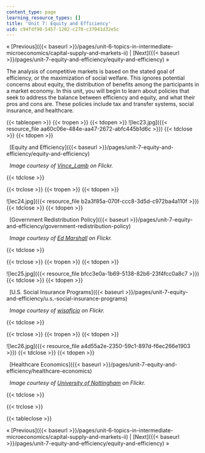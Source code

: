 ```yaml
---
content_type: page
learning_resource_types: []
title: 'Unit 7: Equity and Efficiency'
uid: c94fdf90-5457-1202-c278-c37041d32e5c
---
```


« [Previous]({{< baseurl >}}/pages/unit-6-topics-in-intermediate-microeconomics/capital-supply-and-markets-ii) | [Next]({{< baseurl >}}/pages/unit-7-equity-and-efficiency/equity-and-efficiency) »

The analysis of competitive markets is based on the stated goal of efficiency, or the maximization of social welfare. This ignores potential concerns about equity, the distribution of benefits among the participants in a market economy. In this unit, you will begin to learn about policies that seek to address the balance between efficiency and equity, and what their pros and cons are. These policies include tax and transfer systems, social insurance, and healthcare.

{{< tableopen >}}
{{< tropen >}}
{{< tdopen >}}
![lec23.jpg]({{< resource_file aa60c06e-484e-aa47-2672-abfc445b1d6c >}})
{{< tdclose >}}
{{< tdopen >}}


  [Equity and Efficiency]({{< baseurl >}}/pages/unit-7-equity-and-efficiency/equity-and-efficiency)

  _Image courtesy of [Vince\_Lamb](http://www.flickr.com/photos/22320444@N08/5477667267/) on Flickr._


{{< tdclose >}}

{{< trclose >}}
{{< tropen >}}
{{< tdopen >}}
  
![lec24.jpg]({{< resource_file b2a3f85a-070f-ccc8-3d5d-c972ba4a110f >}})
{{< tdclose >}}
{{< tdopen >}}


  [Government Redistribution Policy]({{< baseurl >}}/pages/unit-7-equity-and-efficiency/government-redistribution-policy)

  _Image courtesy of [Ed Marshall](http://www.flickr.com/photos/edward_marshall/4205363720/) on Flickr._


{{< tdclose >}}

{{< trclose >}}
{{< tropen >}}
{{< tdopen >}}
  
![lec25.jpg]({{< resource_file bfcc3e0a-1b69-5138-82b6-23f4fcc0a8c7 >}})
{{< tdclose >}}
{{< tdopen >}}


  [U.S. Social Insurance Programs]({{< baseurl >}}/pages/unit-7-equity-and-efficiency/u.s.-social-insurance-programs)

  _Image courtesy of [wisaflcio](http://www.flickr.com/photos/wisaflcio/4911396314/) on Flickr._


{{< tdclose >}}

{{< trclose >}}
{{< tropen >}}
{{< tdopen >}}
  
![lec26.jpg]({{< resource_file a4d55a2e-2350-59c1-897d-f6ec266e1903 >}})
{{< tdclose >}}
{{< tdopen >}}


  [Healthcare Economics]({{< baseurl >}}/pages/unit-7-equity-and-efficiency/healthcare-economics)

  _Image courtesy of [University of Nottingham](http://www.flickr.com/photos/uonottingham/6673322549/in/photostream/) on Flickr._


{{< tdclose >}}

{{< trclose >}}

{{< tableclose >}}

« [Previous]({{< baseurl >}}/pages/unit-6-topics-in-intermediate-microeconomics/capital-supply-and-markets-ii) | [Next]({{< baseurl >}}/pages/unit-7-equity-and-efficiency/equity-and-efficiency) »
